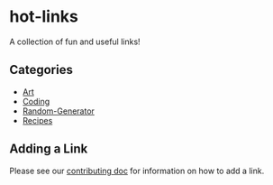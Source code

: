 # hot-links
A collection of fun and useful links!

## Categories
- [Art](pages/art.md)
- [Coding](pages/coding.md)
- [Random-Generator](pages/random.md)
- [Recipes](pages/recipes.md)

## Adding a Link
Please see our [contributing doc](CONTRIBUTING.md) for information on how to add a link.
